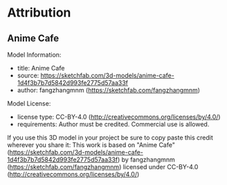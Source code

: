 # Attribution

## Anime Cafe

Model Information:
* title:	Anime Cafe
* source:	https://sketchfab.com/3d-models/anime-cafe-1d4f3b7b7d5842d993fe2775d57aa33f
* author:	fangzhangmnm (https://sketchfab.com/fangzhangmnm)

Model License:
* license type:	CC-BY-4.0 (http://creativecommons.org/licenses/by/4.0/)
* requirements:	Author must be credited. Commercial use is allowed.

If you use this 3D model in your project be sure to copy paste this credit wherever you share it:
This work is based on "Anime Cafe" (https://sketchfab.com/3d-models/anime-cafe-1d4f3b7b7d5842d993fe2775d57aa33f) by fangzhangmnm (https://sketchfab.com/fangzhangmnm) licensed under CC-BY-4.0 (http://creativecommons.org/licenses/by/4.0/)
